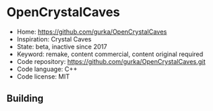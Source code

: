 # OpenCrystalCaves

- Home: https://github.com/gurka/OpenCrystalCaves
- Inspiration: Crystal Caves
- State: beta, inactive since 2017
- Keyword: remake, content commercial, content original required
- Code repository: https://github.com/gurka/OpenCrystalCaves.git
- Code language: C++
- Code license: MIT

## Building
